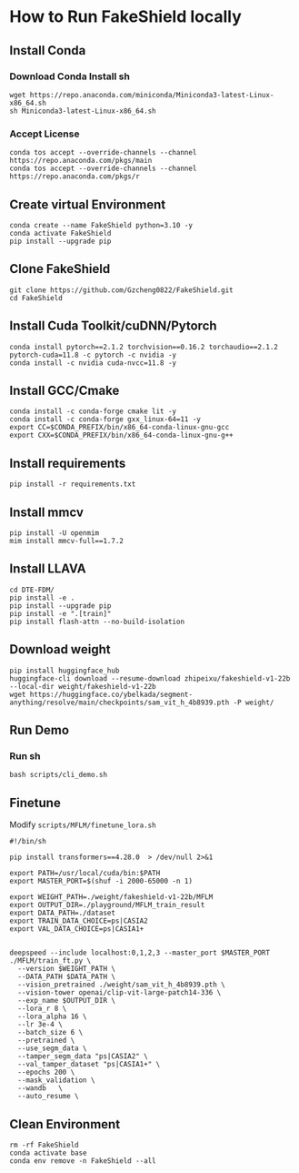 # How to Run FakeShield locally

## Install Conda

### Download Conda Install sh

```
wget https://repo.anaconda.com/miniconda/Miniconda3-latest-Linux-x86_64.sh
sh Miniconda3-latest-Linux-x86_64.sh
```

### Accept License

```
conda tos accept --override-channels --channel https://repo.anaconda.com/pkgs/main
conda tos accept --override-channels --channel https://repo.anaconda.com/pkgs/r
```

## Create virtual Environment

```
conda create --name FakeShield python=3.10 -y
conda activate FakeShield
pip install --upgrade pip
```

## Clone FakeShield

```
git clone https://github.com/Gzcheng0822/FakeShield.git
cd FakeShield
```

## Install Cuda Toolkit/cuDNN/Pytorch

```
conda install pytorch==2.1.2 torchvision==0.16.2 torchaudio==2.1.2 pytorch-cuda=11.8 -c pytorch -c nvidia -y
conda install -c nvidia cuda-nvcc=11.8 -y
```

## Install GCC/Cmake

```
conda install -c conda-forge cmake lit -y
conda install -c conda-forge gxx_linux-64=11 -y
export CC=$CONDA_PREFIX/bin/x86_64-conda-linux-gnu-gcc
export CXX=$CONDA_PREFIX/bin/x86_64-conda-linux-gnu-g++
```

## Install requirements

```
pip install -r requirements.txt
```

## Install mmcv

```
pip install -U openmim
mim install mmcv-full==1.7.2
```

## Install LLAVA

```
cd DTE-FDM/
pip install -e .
pip install --upgrade pip
pip install -e ".[train]"
pip install flash-attn --no-build-isolation
```

## Download weight

```
pip install huggingface_hub
huggingface-cli download --resume-download zhipeixu/fakeshield-v1-22b --local-dir weight/fakeshield-v1-22b
wget https://huggingface.co/ybelkada/segment-anything/resolve/main/checkpoints/sam_vit_h_4b8939.pth -P weight/
```

## Run Demo

### Run sh

```
bash scripts/cli_demo.sh
```

## Finetune

Modify `scripts/MFLM/finetune_lora.sh`

```
#!/bin/sh

pip install transformers==4.28.0  > /dev/null 2>&1

export PATH=/usr/local/cuda/bin:$PATH
export MASTER_PORT=$(shuf -i 2000-65000 -n 1)

export WEIGHT_PATH=./weight/fakeshield-v1-22b/MFLM
export OUTPUT_DIR=./playground/MFLM_train_result
export DATA_PATH=./dataset
export TRAIN_DATA_CHOICE=ps|CASIA2
export VAL_DATA_CHOICE=ps|CASIA1+

 
deepspeed --include localhost:0,1,2,3 --master_port $MASTER_PORT ./MFLM/train_ft.py \
  --version $WEIGHT_PATH \
  --DATA_PATH $DATA_PATH \
  --vision_pretrained ./weight/sam_vit_h_4b8939.pth \
  --vision-tower openai/clip-vit-large-patch14-336 \
  --exp_name $OUTPUT_DIR \
  --lora_r 8 \
  --lora_alpha 16 \
  --lr 3e-4 \
  --batch_size 6 \
  --pretrained \
  --use_segm_data \
  --tamper_segm_data "ps|CASIA2" \
  --val_tamper_dataset "ps|CASIA1+" \
  --epochs 200 \
  --mask_validation \
  --wandb   \
  --auto_resume \
```

## Clean Environment

```
rm -rf FakeShield
conda activate base
conda env remove -n FakeShield --all
```


